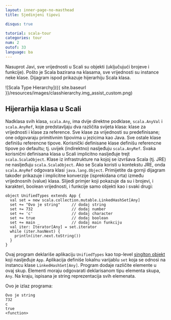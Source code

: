 ```yaml
---
layout: inner-page-no-masthead
title: Sjedinjeni tipovi

disqus: true

tutorial: scala-tour
categories: tour
num: 2
outof: 33
language: ba
---
```


Nasuprot Javi, sve vrijednosti u Scali su objekti (uključujući brojeve i funkcije).
Pošto je Scala bazirana na klasama, sve vrijednosti su instance neke klase.
Dijagram ispod prikazuje hijerarhiju Scala klasa.

![Scala Type Hierarchy]({{ site.baseurl }}/resources/images/classhierarchy.img_assist_custom.png)

## Hijerarhija klasa u Scali ##

Nadklasa svih klasa, `scala.Any`, ima dvije direktne podklase, `scala.AnyVal` i `scala.AnyRef`, koje predstavljaju dva različita svijeta klasa:
klase za vrijednosti i klase za reference.
Sve klase za vrijednosti su predefinisane; one odgovaraju primitivnim tipovima u jezicima kao Java.
Sve ostale klase definišu referencne tipove.
Korisnički definisane klase definišu referencne tipove po defaultu; tj. uvijek (indirektno) nasljeđuju `scala.AnyRef`.
Svaka korisnični definisana klasa u Scali implicitno nasljeđuje trejt `scala.ScalaObject`.
Klase iz infrastrukture na kojoj se izvršava Scala (tj. JRE) ne nasljeđuju `scala.ScalaObject`.
Ako se Scala koristi u kontekstu JRE, onda `scala.AnyRef` odgovara klasi `java.lang.Object`.
Primijetite da gornji dijagram također prikazuje i implicitne konverzije (isprekidana crta) između vrijednosnih (value) klasa.
Slijedi primjer koji pokazuje da su i brojevi, i karakteri, boolean vrijednosti, i funkcije samo objekti kao i svaki drugi:
 
    object UnifiedTypes extends App {
      val set = new scala.collection.mutable.LinkedHashSet[Any]
      set += "Ovo je string"     // dodaj string
      set += 732                 // dodaj number
      set += 'c'                 // dodaj character
      set += true                // dodaj boolean
      set += main _              // dodaj main funkciju
      val iter: Iterator[Any] = set.iterator
      while (iter.hasNext) {
        println(iter.next.toString())
      }
    }
 
Ovaj program deklariše aplikaciju `UnifiedTypes` kao top-level [singlton objekt](singleton-objects.html) koji nasljeđuje `App`.
Aplikacija definiše lokalnu varijablu `set` koja se odnosi na instancu klase `LinkedHashSet[Any]`.
Program dodaje različite elemente u ovaj skup.
Elementi moraju odgovarati deklarisanom tipu elementa skupa, `Any`.
Na kraju, ispisana je string reprezentacija svih elemenata.

Ovo je izlaz programa:

    Ovo je string
    732
    c
    true
    <function>
